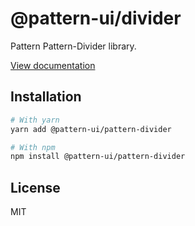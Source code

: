 # @pattern-ui/divider

Pattern Pattern-Divider library.

[View documentation](https://pattern.icu/)

## Installation

```sh
# With yarn
yarn add @pattern-ui/pattern-divider

# With npm
npm install @pattern-ui/pattern-divider
```

## License

MIT
